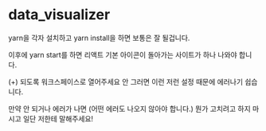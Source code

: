 # data_visualizer

yarn을 각자 설치하고 yarn install을 하면 보통은 잘 될겁니다.

이후에 yarn start를 하면 리액트 기본 아이콘이 돌아가는 사이트가 하나 나와야 합니다.

(+) 되도록 워크스페이스로 열어주세요 안 그러면 이런 저런 설정 때문에 에러나기 쉽습니다.

만약 안 되거나 에러가 나면 (어떤 에러도 나오지 않아야 합니다.) 뭔가 고치려고 하지 마시고 일단 저한테 말해주세요!
